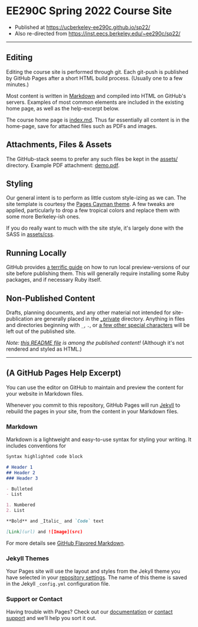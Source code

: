 # EE290C Spring 2022 Course Site 

* Published at https://ucberkeley-ee290c.github.io/sp22/
* Also re-directed from https://inst.eecs.berkeley.edu/~ee290c/sp22/

---
## Editing 

Editing the course site is performed through git. 
Each git-push is published by GitHub Pages after a short HTML build process. (Usually one to a few minutes.)

Most content is written in [Markdown](https://guides.github.com/features/mastering-markdown/) 
and compiled into HTML on GitHub's servers. Examples of most common elements are included 
in the existing home page, as well as the help-excerpt below. 

The course home page is [index.md](index.md). 
Thus far essentially all content is in the home-page, 
save for attached files such as PDFs and images. 

## Attachments, Files & Assets 

The GitHub-stack seems to prefer any such files be kept in the [assets/](./assets) directory. 
Example PDF attachment: [demo.pdf](assets/demo.pdf). 

## Styling 

Our general intent is to perform as little custom style-izing as we can. 
The site template is courtesy the [Pages Cayman theme](https://github.com/pages-themes/cayman). 
A few tweaks are applied, particularly to drop a few tropical colors 
and replace them with some more Berkeley-ish ones. 

If you do really want to much with the site style, 
it's largely done with the SASS in [assets/css](./assets/css). 

## Running Locally 

GitHub provides [a terrific guide](https://docs.github.com/en/free-pro-team@latest/github/working-with-github-pages/testing-your-github-pages-site-locally-with-jekyll) 
on how to run local preview-versions of our site before publishing them. 
This will generally require installing some Ruby packages, and if necessary Ruby itself. 

## Non-Published Content

Drafts, planning documents, and any other material not intended for site-publication are generally placed in the [_private](_private) directory. Anything in files and directories beginning with `_`, `.`, or [a few other special characters](https://jekyllrb.com/docs/structure/) will be left out of the published site. 

*Note: [this README file](https://ucberkeley-ee290c.github.io/sp21/readme.md) is among the published content!* 
(Although it's not rendered and styled as HTML.)


---

## (A GitHub Pages Help Excerpt)

You can use the editor on GitHub to maintain and preview the content for your website in Markdown files.

Whenever you commit to this repository, GitHub Pages will run [Jekyll](https://jekyllrb.com/) to rebuild the pages in your site, from the content in your Markdown files.

### Markdown

Markdown is a lightweight and easy-to-use syntax for styling your writing. It includes conventions for

```markdown
Syntax highlighted code block

# Header 1
## Header 2
### Header 3

- Bulleted
- List

1. Numbered
2. List

**Bold** and _Italic_ and `Code` text

[Link](url) and ![Image](src)
```

For more details see [GitHub Flavored Markdown](https://guides.github.com/features/mastering-markdown/).

### Jekyll Themes

Your Pages site will use the layout and styles from the Jekyll theme you have selected in your [repository settings](https://github.com/dan-fritchman/Sp21/settings). The name of this theme is saved in the Jekyll `_config.yml` configuration file.

### Support or Contact

Having trouble with Pages? Check out our [documentation](https://docs.github.com/categories/github-pages-basics/) or [contact support](https://github.com/contact) and we’ll help you sort it out.

